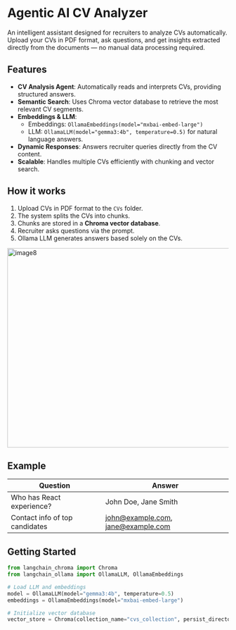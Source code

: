 # Agentic AI CV Analyzer

An intelligent assistant designed for recruiters to analyze CVs automatically. Upload your CVs in PDF format, ask questions, and get insights extracted directly from the documents — no manual data processing required.

## Features

- **CV Analysis Agent**: Automatically reads and interprets CVs, providing structured answers.
- **Semantic Search**: Uses Chroma vector database to retrieve the most relevant CV segments.
- **Embeddings & LLM**:
  - Embeddings: `OllamaEmbeddings(model="mxbai-embed-large")`
  - LLM: `OllamaLLM(model="gemma3:4b", temperature=0.5)` for natural language answers.
- **Dynamic Responses**: Answers recruiter queries directly from the CV content.
- **Scalable**: Handles multiple CVs efficiently with chunking and vector search.

## How it works

1. Upload CVs in PDF format to the `CVs` folder.
2. The system splits the CVs into chunks.
3. Chunks are stored in a **Chroma vector database**.
4. Recruiter asks questions via the prompt.
5. Ollama LLM generates answers based solely on the CVs.

<img width="676" height="453" alt="image8" src="https://github.com/user-attachments/assets/28efe62c-c477-4df3-a4c9-c05a092cafeb" />


## Example

| Question                       | Answer                             |
| ------------------------------ | ---------------------------------- |
| Who has React experience?      | John Doe, Jane Smith               |
| Contact info of top candidates | john@example.com, jane@example.com |

## Getting Started

```python
from langchain_chroma import Chroma
from langchain_ollama import OllamaLLM, OllamaEmbeddings

# Load LLM and embeddings
model = OllamaLLM(model="gemma3:4b", temperature=0.5)
embeddings = OllamaEmbeddings(model="mxbai-embed-large")

# Initialize vector database
vector_store = Chroma(collection_name="cvs_collection", persist_directory="./chroma_langchain_db", embedding_function=embeddings)
```
